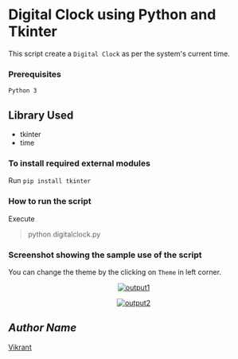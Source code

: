 # Digital Clock using Python and Tkinter
This script create a `Digital Clock` as per the system's current time.
### Prerequisites
`Python 3`
## Library Used
- tkinter
- time

### To install required external modules
Run `pip install tkinter` 

### How to run the script
Execute 
> python digitalclock.py

### Screenshot showing the sample use of the script
You can change the theme by the clicking on `Theme` in left corner.
<p align="center">
  <a href="output 1.png"><img src="https://user-images.githubusercontent.com/85709371/151805608-009c907f-8f07-47a2-97c4-4042883de24b.png" alt="output1"></a>
</p>
<p align="center">
  <a href="output 2.png"><img src="https://user-images.githubusercontent.com/85709371/151805579-78673968-ae7b-4132-bd1c-26640d9f2ed4.png" alt="output2"></a>
</p>

## *Author Name*
[Vikrant](https://github.com/vikrant-v28)

